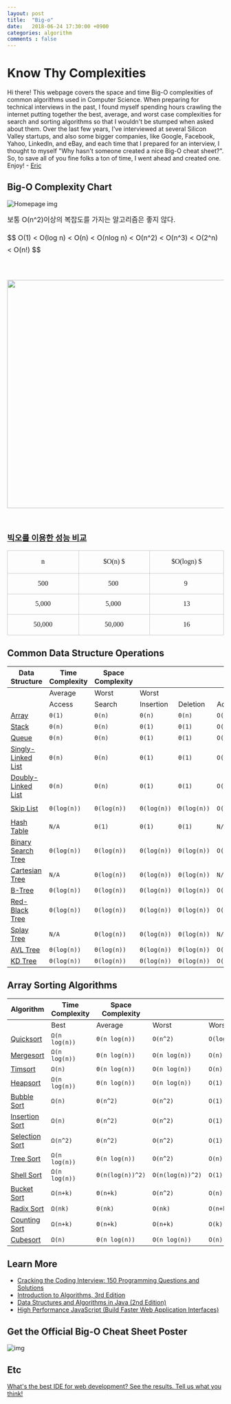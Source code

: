 ```yaml
---
layout: post
title:  "Big-o"
date:   2018-06-24 17:30:00 +0900
categories: algorithm
comments : false
---
```

# Know Thy Complexities

Hi there!  This webpage covers the space and time Big-O complexities of common algorithms used in Computer Science.  When preparing for technical interviews in the past, I found myself spending hours crawling the internet putting together the best, average, and worst case complexities for search and sorting algorithms so that I wouldn't be stumped when asked about them.  Over the last few years, I've interviewed at several Silicon Valley startups, and also some bigger companies, like Google, Facebook, Yahoo, LinkedIn, and eBay, and each time that I prepared for an interview, I thought to myself "Why hasn't someone created a nice Big-O cheat sheet?".  So, to save all of you fine folks a ton of time, I went ahead and created one.  Enjoy! - [Eric](https://twitter.com/ericdrowell)

## Big-O Complexity Chart

![Homepage img](https://github.com/stonesteel1023/stonesteel1023.github.io/_posts/big-o.png)
<p><span style="font-size: 16px; line-height: 28px;">보통 O(n^2)이상의 복잡도를 가지는 알고리즘은 좋지 않다.</span></p><p><span style="font-size: 16px; line-height: 28px;">$$ O(1) &lt; O(log n) &lt; O(n) &lt; O(nlog n) &lt; O(n^2) &lt; O(n^3) &lt; O(2^n) &lt; O(n!) $$</span></p><p><span style="font-size: 16px; line-height: 28px;"><br /></span></p><p style="text-align: center; clear: none; float: none;"><span class="imageblock" style="display:inline-block;width:530px;;height:auto;max-width:100%"><img src="https://t1.daumcdn.net/cfile/tistory/260F4850559AB6672C" style="max-width:100%;height:auto" width="530" height="359" filename="big_o_notation.png" filemime="image/jpeg"/></span></p><p><span style="font-size: 16px; line-height: 28px;"><br /></span></p><p><b style="font-size: 18.6666660308838px; line-height: 28px;"><u>빅오를 이용한 성능 비교</u></b></p><p><table class="txc-table" width="714" cellspacing="0" cellpadding="0" border="0" style="border:none;border-collapse:collapse;;font-family:돋움;font-size:12px"><tbody><tr><td style="width:238;height:24;border-bottom:1px solid #ccc;border-right:1px solid #ccc;border-top:1px solid #ccc;border-left:1px solid #ccc;;"><p style="text-align: center;"><span style="font-size: 16px; line-height: 24px;">n</span></p></td>
<td style="width:238;height:24;border-bottom:1px solid #ccc;border-right:1px solid #ccc;border-top:1px solid #ccc;;"><p style="text-align: center;"><span style="font-size: 12pt;">$O(n) $</span></p></td>
<td style="width:238;height:24;border-bottom:1px solid #ccc;border-right:1px solid #ccc;border-top:1px solid #ccc;;"><p style="text-align: center;"><span style="font-size: 12pt;">$O(logn) $</span></p></td>
</tr>
<tr><td style="width: 238px; height: 25px; border-bottom-width: 1px; border-bottom-style: solid; border-bottom-color: rgb(204, 204, 204); border-right-width: 1px; border-right-style: solid; border-right-color: rgb(204, 204, 204); border-left-width: 1px; border-left-style: solid; border-left-color: rgb(204, 204, 204);"><p style="text-align: center;"><span style="font-size: 12pt;">500</span></p></td>
<td style="width: 238px; height: 25px; border-bottom-width: 1px; border-bottom-style: solid; border-bottom-color: rgb(204, 204, 204); border-right-width: 1px; border-right-style: solid; border-right-color: rgb(204, 204, 204);"><p style="text-align: center;"><span style="font-size: 12pt;">500</span><span style="font-size: 12pt;">&nbsp;</span></p></td>
<td style="width: 238px; height: 25px; border-bottom-width: 1px; border-bottom-style: solid; border-bottom-color: rgb(204, 204, 204); border-right-width: 1px; border-right-style: solid; border-right-color: rgb(204, 204, 204);"><p style="text-align: center;"><span style="font-size: 12pt;">9&nbsp;</span></p></td>
</tr>
<tr><td style="width:238;height:24;border-bottom:1px solid #ccc;border-right:1px solid #ccc;border-left:1px solid #ccc;;"><p style="text-align: center;"><span style="font-size: 12pt;">5,000</span></p></td>
<td style="width:238;height:24;border-bottom:1px solid #ccc;border-right:1px solid #ccc;;"><p style="text-align: center;"><span style="font-size: 12pt;">5,000&nbsp;</span></p></td>
<td style="width:238;height:24;border-bottom:1px solid #ccc;border-right:1px solid #ccc;;"><p style="text-align: center;"><span style="font-size: 12pt;">13</span></p></td>
</tr>
<tr><td style="width:238;height:24;border-bottom:1px solid #ccc;border-right:1px solid #ccc;border-left:1px solid #ccc;;"><p style="text-align: center;"><span style="font-size: 12pt;">50,000</span></p></td>
<td style="width:238;height:24;border-bottom:1px solid #ccc;border-right:1px solid #ccc;;"><p style="text-align: center;"><span style="font-size: 12pt;">50,000</span></p></td>
<td style="width:238;height:24;border-bottom:1px solid #ccc;border-right:1px solid #ccc;;"><p style="text-align: center;"><span style="font-size: 12pt;">16</span></p></td>
</tr>
</tbody></table></p><p><span style="font-size: 12pt;"><u></u>

## Common Data Structure Operations

| Data Structure                                               | Time Complexity | Space Complexity |             |             |             |             |             |             |               |
| ------------------------------------------------------------ | --------------- | ---------------- | ----------- | ----------- | ----------- | ----------- | ----------- | ----------- | ------------- |
|                                                              | Average         | Worst            | Worst       |             |             |             |             |             |               |
|                                                              | Access          | Search           | Insertion   | Deletion    | Access      | Search      | Insertion   | Deletion    |               |
| [Array](http://en.wikipedia.org/wiki/Array_data_structure)   | `Θ(1)`          | `Θ(n)`           | `Θ(n)`      | `Θ(n)`      | `O(1)`      | `O(n)`      | `O(n)`      | `O(n)`      | `O(n)`        |
| [Stack](http://en.wikipedia.org/wiki/Stack_(abstract_data_type)) | `Θ(n)`          | `Θ(n)`           | `Θ(1)`      | `Θ(1)`      | `O(n)`      | `O(n)`      | `O(1)`      | `O(1)`      | `O(n)`        |
| [Queue](http://en.wikipedia.org/wiki/Queue_(abstract_data_type)) | `Θ(n)`          | `Θ(n)`           | `Θ(1)`      | `Θ(1)`      | `O(n)`      | `O(n)`      | `O(1)`      | `O(1)`      | `O(n)`        |
| [Singly-Linked List](http://en.wikipedia.org/wiki/Singly_linked_list#Singly_linked_lists) | `Θ(n)`          | `Θ(n)`           | `Θ(1)`      | `Θ(1)`      | `O(n)`      | `O(n)`      | `O(1)`      | `O(1)`      | `O(n)`        |
| [Doubly-Linked List](http://en.wikipedia.org/wiki/Doubly_linked_list) | `Θ(n)`          | `Θ(n)`           | `Θ(1)`      | `Θ(1)`      | `O(n)`      | `O(n)`      | `O(1)`      | `O(1)`      | `O(n)`        |
| [Skip List](http://en.wikipedia.org/wiki/Skip_list)          | `Θ(log(n))`     | `Θ(log(n))`      | `Θ(log(n))` | `Θ(log(n))` | `O(n)`      | `O(n)`      | `O(n)`      | `O(n)`      | `O(n log(n))` |
| [Hash Table](http://en.wikipedia.org/wiki/Hash_table)        | `N/A`           | `Θ(1)`           | `Θ(1)`      | `Θ(1)`      | `N/A`       | `O(n)`      | `O(n)`      | `O(n)`      | `O(n)`        |
| [Binary Search Tree](http://en.wikipedia.org/wiki/Binary_search_tree) | `Θ(log(n))`     | `Θ(log(n))`      | `Θ(log(n))` | `Θ(log(n))` | `O(n)`      | `O(n)`      | `O(n)`      | `O(n)`      | `O(n)`        |
| [Cartesian Tree](https://en.wikipedia.org/wiki/Cartesian_tree) | `N/A`           | `Θ(log(n))`      | `Θ(log(n))` | `Θ(log(n))` | `N/A`       | `O(n)`      | `O(n)`      | `O(n)`      | `O(n)`        |
| [B-Tree](http://en.wikipedia.org/wiki/B_tree)                | `Θ(log(n))`     | `Θ(log(n))`      | `Θ(log(n))` | `Θ(log(n))` | `O(log(n))` | `O(log(n))` | `O(log(n))` | `O(log(n))` | `O(n)`        |
| [Red-Black Tree](http://en.wikipedia.org/wiki/Red-black_tree) | `Θ(log(n))`     | `Θ(log(n))`      | `Θ(log(n))` | `Θ(log(n))` | `O(log(n))` | `O(log(n))` | `O(log(n))` | `O(log(n))` | `O(n)`        |
| [Splay Tree](https://en.wikipedia.org/wiki/Splay_tree)       | `N/A`           | `Θ(log(n))`      | `Θ(log(n))` | `Θ(log(n))` | `N/A`       | `O(log(n))` | `O(log(n))` | `O(log(n))` | `O(n)`        |
| [AVL Tree](http://en.wikipedia.org/wiki/AVL_tree)            | `Θ(log(n))`     | `Θ(log(n))`      | `Θ(log(n))` | `Θ(log(n))` | `O(log(n))` | `O(log(n))` | `O(log(n))` | `O(log(n))` | `O(n)`        |
| [KD Tree](http://en.wikipedia.org/wiki/K-d_tree)             | `Θ(log(n))`     | `Θ(log(n))`      | `Θ(log(n))` | `Θ(log(n))` | `O(n)`      | `O(n)`      | `O(n)`      | `O(n)`      | `O(n)`        |

## Array Sorting Algorithms

| Algorithm                                                    | Time Complexity | Space Complexity |                  |             |
| ------------------------------------------------------------ | --------------- | ---------------- | ---------------- | ----------- |
|                                                              | Best            | Average          | Worst            | Worst       |
| [Quicksort](http://en.wikipedia.org/wiki/Quicksort)          | `Ω(n log(n))`   | `Θ(n log(n))`    | `O(n^2)`         | `O(log(n))` |
| [Mergesort](http://en.wikipedia.org/wiki/Merge_sort)         | `Ω(n log(n))`   | `Θ(n log(n))`    | `O(n log(n))`    | `O(n)`      |
| [Timsort](http://en.wikipedia.org/wiki/Timsort)              | `Ω(n)`          | `Θ(n log(n))`    | `O(n log(n))`    | `O(n)`      |
| [Heapsort](http://en.wikipedia.org/wiki/Heapsort)            | `Ω(n log(n))`   | `Θ(n log(n))`    | `O(n log(n))`    | `O(1)`      |
| [Bubble Sort](http://en.wikipedia.org/wiki/Bubble_sort)      | `Ω(n)`          | `Θ(n^2)`         | `O(n^2)`         | `O(1)`      |
| [Insertion Sort](http://en.wikipedia.org/wiki/Insertion_sort) | `Ω(n)`          | `Θ(n^2)`         | `O(n^2)`         | `O(1)`      |
| [Selection Sort](http://en.wikipedia.org/wiki/Selection_sort) | `Ω(n^2)`        | `Θ(n^2)`         | `O(n^2)`         | `O(1)`      |
| [Tree Sort](https://en.wikipedia.org/wiki/Tree_sort)         | `Ω(n log(n))`   | `Θ(n log(n))`    | `O(n^2)`         | `O(n)`      |
| [Shell Sort](http://en.wikipedia.org/wiki/Shellsort)         | `Ω(n log(n))`   | `Θ(n(log(n))^2)` | `O(n(log(n))^2)` | `O(1)`      |
| [Bucket Sort](http://en.wikipedia.org/wiki/Bucket_sort)      | `Ω(n+k)`        | `Θ(n+k)`         | `O(n^2)`         | `O(n)`      |
| [Radix Sort](http://en.wikipedia.org/wiki/Radix_sort)        | `Ω(nk)`         | `Θ(nk)`          | `O(nk)`          | `O(n+k)`    |
| [Counting Sort](https://en.wikipedia.org/wiki/Counting_sort) | `Ω(n+k)`        | `Θ(n+k)`         | `O(n+k)`         | `O(k)`      |
| [Cubesort](https://en.wikipedia.org/wiki/Cubesort)           | `Ω(n)`          | `Θ(n log(n))`    | `O(n log(n))`    | `O(n)`      |

## Learn More

- [Cracking the Coding Interview: 150 Programming Questions and Solutions](https://www.amazon.com/Cracking-Coding-Interview-Programming-Questions/dp/098478280X/ref=as_li_ss_tl?ie=UTF8&redirect=true&ref_=as_li_tl&linkCode=ll1&tag=bigocheatsheet-1-20&linkId=52f670296578886d22cacce6c054edff)
- [Introduction to Algorithms, 3rd Edition](https://www.amazon.com/Introduction-Algorithms-3rd-MIT-Press/dp/0262033844/ref=as_li_ss_tl?ie=UTF8&redirect=true&ref_=as_li_tl&linkCode=ll1&tag=bigocheatsheet-1-20&linkId=105e776075c7c7a38c9b0581586d1fa5)
- [Data Structures and Algorithms in Java (2nd Edition)](https://www.amazon.com/Data-Structures-Algorithms-Java-2nd/dp/0672324539/ref=as_li_ss_tl?ie=UTF8&redirect=true&ref_=as_li_tl&linkCode=ll1&tag=bigocheatsheet-1-20&linkId=2b0ec7f4eca859cce10f98824db5a73d)
- [High Performance JavaScript (Build Faster Web Application Interfaces)](https://www.amazon.com/Performance-JavaScript-Faster-Application-Interfaces/dp/059680279X/ref=as_li_ss_tl?ie=UTF8&redirect=true&ref_=as_li_tl&linkCode=ll1&tag=bigocheatsheet-1-20&linkId=fbbcd88ba96f0e3341687c8170e31cc2)

## Get the Official Big-O Cheat Sheet Poster

![img](http://bigocheatsheet.com/img/big-o-cheat-sheet-poster.png)

## Etc

[What's the best IDE for web development? See the results. Tell us what you think!](https://www.columm.com/eric/query/whats-the-best-ide-for-web-development)
